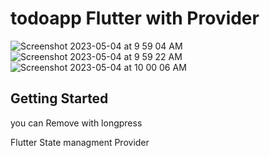# todoapp Flutter with Provider 

![Screenshot 2023-05-04 at 9 59 04 AM](https://user-images.githubusercontent.com/19757691/236230262-09998cc0-17cb-4c8e-b871-080ebc1107e1.png)
![Screenshot 2023-05-04 at 9 59 22 AM](https://user-images.githubusercontent.com/19757691/236230242-d8e6f4a4-454c-43d3-bd21-fd92cba1c24b.png)
![Screenshot 2023-05-04 at 10 00 06 AM](https://user-images.githubusercontent.com/19757691/236230417-db100e69-d82d-4ba8-8c5c-f5329a95df01.png)

## Getting Started

 you can Remove with longpress 
 
 Flutter State managment Provider
